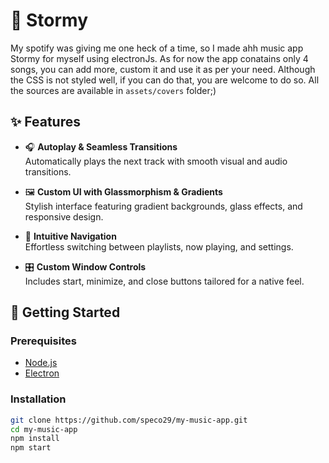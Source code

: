 # 🎵 Stormy
 
My spotify was giving me one heck of a time, so I made ahh music app Stormy for myself using electronJs. As for now the app conatains only 4 songs, you can add more, custom it and use it as per your need. Although the CSS is not styled  well, if you can do that, you are welcome to do so. All the sources are available in ```assets/covers``` folder;)  
          
       
## ✨ Features 
 
- 🎧 **Autoplay & Seamless Transitions**  
  Automatically plays the next track with smooth visual and audio transitions.

- 🖼️ **Custom UI with Glassmorphism & Gradients**  
  Stylish interface featuring gradient backgrounds, glass effects, and responsive design.

- 🧭 **Intuitive Navigation**  
  Effortless switching between playlists, now playing, and settings.

- 🎛️ **Custom Window Controls**  
  Includes start, minimize, and close buttons tailored for a native feel.


## 🚀 Getting Started

### Prerequisites

- [Node.js](https://nodejs.org/)
- [Electron](https://www.electronjs.org/)

### Installation

```bash
git clone https://github.com/speco29/my-music-app.git
cd my-music-app
npm install
npm start
